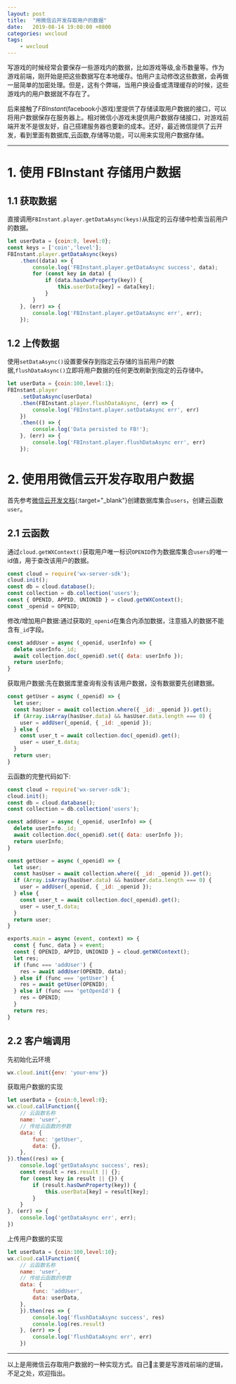 ```yaml
---
layout: post
title:  "用微信云开发存取用户的数据"
date:   2019-08-14 19:08:00 +0800
categories: wxcloud
tags:
    - wxcloud
---
```



  写游戏的时候经常会要保存一些游戏内的数据，比如游戏等级,金币数量等。作为游戏前端，刚开始是把这些数据写在本地缓存。怕用户主动修改这些数据，会再做一层简单的加密处理。但是，这有个弊端，当用户换设备或清理缓存的时候，这些游戏内的用户数据就不存在了。  
    
  后来接触了*FBInstant*(facebook小游戏)里提供了存储读取用户数据的接口，可以将用户数据保存在服务器上。相对微信小游戏未提供用户数据存储接口，对游戏前端开发不是很友好，自己搭建服务器也要新的成本。还好，最近微信提供了云开发，看到里面有数据库,云函数,存储等功能，可以用来实现用户数据存储。

---

# 1. 使用 FBInstant 存储用户数据
## 1.1 获取数据
  直接调用`FBInstant.player.getDataAsync(keys)`从指定的云存储中检索当前用户的数据。
```js
let userData = {coin:0, level:0};
const keys = ['coin','level'];
FBInstant.player.getDataAsync(keys)
    .then((data) => {
        console.log('FBInstant.player.getDataAsync success', data);
        for (const key in data) {
            if (data.hasOwnProperty(key)) {
                this.userData[key] = data[key];
            }
        }
    }, (err) => {
        console.log('FBInstant.player.getDataAsync err', err);
    });
```
## 1.2 上传数据
  使用`setDataAsync()`设置要保存到指定云存储的当前用户的数据,`flushDataAsync()`立即将用户数据的任何更改刷新到指定的云存储中。
```js
let userData = {coin:100,level:1};
FBInstant.player
    .setDataAsync(userData)
    .then(FBInstant.player.flushDataAsync, (err) => {
        console.log('FBInstant.player.setDataAsync err', err)
    })
    .then(() => {
        console.log('Data persisted to FB!');
    }, (err) => {
        console.log('FBInstant.player.flushDataAsync err', err)
    });
```

# 2. 使用用微信云开发存取用户数据
首先参考[微信云开发文档](https://developers.weixin.qq.com/minigame/dev/wxcloud/basis/getting-started.html){:target="_blank"}创建数据库集合`users`，创建云函数`user`。

## 2.1 云函数
通过`cloud.getWXContext()`获取用户唯一标识`OPENID`作为数据库集合`users`的唯一id值，用于查改该用户的数据。  
```js
const cloud = require('wx-server-sdk');
cloud.init();
const db = cloud.database();
const collection = db.collection('users');
const { OPENID, APPID, UNIONID } = cloud.getWXContext();
const _openid = OPENID;
```

修改/增加用户数据:通过获取的`_openid`在集合内添加数据，注意插入的数据不能含有`_id`字段。
```js
const addUser = async (_openid, userInfo) => {
  delete userInfo._id;
  await collection.doc(_openid).set({ data: userInfo });
  return userInfo;
}
```
获取用户数据:先在数据库里查询有没有该用户数据，没有数据要先创建数据。
```js
const getUser = async (_openid) => {
  let user;
  const hasUser = await collection.where({ _id: _openid }).get();
  if (Array.isArray(hasUser.data) && hasUser.data.length === 0) {
    user = addUser(_openid, { _id: _openid });
  } else {
    const user_t = await collection.doc(_openid).get();
    user = user_t.data;
  }
  return user;
}
```
云函数的完整代码如下:
```js
const cloud = require('wx-server-sdk');
cloud.init();
const db = cloud.database();
const collection = db.collection('users');

const addUser = async (_openid, userInfo) => {
  delete userInfo._id;
  await collection.doc(_openid).set({ data: userInfo });
  return userInfo;
}

const getUser = async (_openid) => {
  let user;
  const hasUser = await collection.where({ _id: _openid }).get();
  if (Array.isArray(hasUser.data) && hasUser.data.length === 0) {
    user = addUser(_openid, { _id: _openid });
  } else {
    const user_t = await collection.doc(_openid).get();
    user = user_t.data;
  }
  return user;
}

exports.main = async (event, context) => {
  const { func, data } = event;
  const { OPENID, APPID, UNIONID } = cloud.getWXContext();
  let res;
  if (func === 'addUser') {
    res = await addUser(OPENID, data);
  } else if (func === 'getUser') {
    res = await getUser(OPENID);
  } else if (func === 'getOpenId') {
    res = OPENID;
  }
  return res;
}
```

## 2.2 客户端调用
先初始化云环境
```js
wx.cloud.init({env: 'your-env'})
```
获取用户数据的实现
```js
let userData = {coin:0,level:0};
wx.cloud.callFunction({
    // 云函数名称
    name: 'user',
    // 传给云函数的参数
    data: {
        func: 'getUser',
        data: {},
    },
}).then((res) => {
    console.log('getDataAsync success', res);
    const result = res.result || {};
    for (const key in result || {}) {
        if (result.hasOwnProperty(key)) {
            this.userData[key] = result[key];
        }
    }
}, (err) => {
    console.log('getDataAsync err', err);
})
```
上传用户数据的实现
```js
let userData = {coin:100,level:10};
wx.cloud.callFunction({
    // 云函数名称
    name: 'user',
    // 传给云函数的参数
    data: {
        func: 'addUser',
        data: userData,
    },
    }).then(res => {
        console.log('flushDataAsync success', res)
        console.log(res.result)
    }, (err) => {
        console.log('flushDataAsync err', err)
    })
```


---
以上是用微信云存取用户数据的一种实现方式。自己主要是写游戏前端的逻辑，不足之处，欢迎指出。